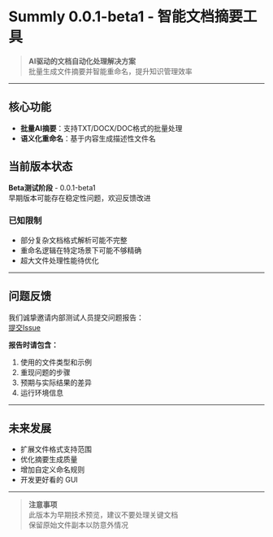 # Summly 0.0.1-beta1 - 智能文档摘要工具

> **AI驱动的文档自动化处理解决方案**  
> 批量生成文件摘要并智能重命名，提升知识管理效率

---

## 核心功能

- **批量AI摘要**：支持TXT/DOCX/DOC格式的批量处理
- **语义化重命名**：基于内容生成描述性文件名

## 当前版本状态

**Beta测试阶段** - 0.0.1-beta1  
早期版本可能存在稳定性问题，欢迎反馈改进

### 已知限制

- 部分复杂文档格式解析可能不完整
- 重命名逻辑在特定场景下可能不够精确
- 超大文件处理性能待优化

---

## 问题反馈

我们诚挚邀请内部测试人员提交问题报告：  
[提交Issue](https://github.com/Purrbyte-zdy/Summly/issues)

**报告时请包含：**

1. 使用的文件类型和示例
2. 重现问题的步骤
3. 预期与实际结果的差异
4. 运行环境信息

---

## 未来发展

- 扩展文件格式支持范围
- 优化摘要生成质量
- 增加自定义命名规则
- 开发更好看的 GUI

---

> **注意事项**  
> 此版本为早期技术预览，建议不要处理关键文档  
> 保留原始文件副本以防意外情况